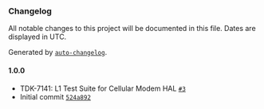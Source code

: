 ### Changelog

All notable changes to this project will be documented in this file. Dates are displayed in UTC.

Generated by [`auto-changelog`](https://github.com/CookPete/auto-changelog).

#### 1.0.0

- TDK-7141: L1 Test Suite for Cellular Modem HAL [`#3`](https://github.com/rdkcentral/rdkb-halif-test-cellular-modem/pull/3)
- Initial commit [`524a892`](https://github.com/rdkcentral/rdkb-halif-test-cellular-modem/commit/524a892ace5821c61c9f7bab4ef9a45d3be9bed3)
